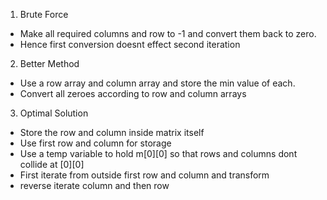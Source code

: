 1. Brute Force

- Make all required columns and row to -1 and convert them back to zero.
- Hence first conversion doesnt effect second iteration

2. Better Method

- Use a row array and column array and store the min value of each.
- Convert all zeroes according to row and column arrays

3. Optimal Solution

- Store the row and column inside matrix itself
- Use first row and column for storage
- Use a temp variable to hold m[0][0] so that rows and columns dont collide at [0][0]
- First iterate from outside first row and column and transform
- reverse iterate column and then row 
